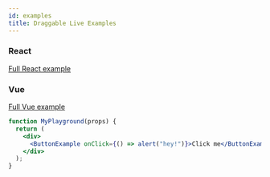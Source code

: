 ```yaml
---
id: examples
title: Draggable Live Examples
---
```


### React

[Full React example](https://github.com/jalal246/dflex/tree/master/packages/draggable/playgrounds/dflex-react-draggable)

### Vue

[Full Vue example](https://github.com/jalal246/dflex/tree/master/packages/draggable/playgrounds/dflex-vue-draggable)

```jsx live
function MyPlayground(props) {
  return (
    <div>
      <ButtonExample onClick={() => alert("hey!")}>Click me</ButtonExample>
    </div>
  );
}
```
